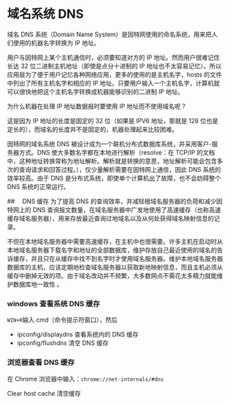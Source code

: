 # 域名系统 DNS

域名 DNS 系统（Domain Name System）是因特网使用的命名系统，用来把人们使用的机器名字转换为 IP 地址。

用户与因特网上某个主机通信时，必须要知道对方的 IP 地址。然而用户很难记住长达 32 位二进制主机地址（即使是点分十进制的 IP 地址也不太容易记忆）。所以应用层为了便于用户记忆各种网络应用，更多的使用的是主机名字，hosts 的文件中列出了所有主机名字和相应的 IP 地址。只要用户输入一个主机名字，计算机就可以很快地把这个主机名字转换成机器能够识别的二进制 IP 地址。

为什么机器在处理 IP 地址数据报时要使用 IP 地址而不使用域名呢？

这是因为 IP 地址的长度是固定的 32 位（如果是 IPV6 地址，那就是 128 位也是定长的），而域名的长度并不是固定的，机器处理起来比较困难。

因特网的域名系统 DNS 被设计成为一个联机分布式数据库系统，并采用客户-服务器方式。DNS 使大多数名字都在本地进行解析（resolve：在 TCP/IP 的文档中，这种地址转换常称为地址解析。解析就是转换的意思，地址解析可能会包含多次的查询请求和回答过程。），仅少量解析需要在因特网上通信，因此 DNS 系统的效率较高。由于 DNS 是分布式系统，即使单个计算机出了故障，也不会妨碍整个 DNS 系统的正常运行。

##　 DNS 缓存
为了提高 DNS 的查询效率，并减轻根域名服务器的负荷和减少因特网上的 DNS 查询报文数量，在域名服务器中广发地使用了高速缓存（也称高速缓存域名服务器），用来存放最近查询过地域名以及从何处获得域名映射信息的记录。

不但在本地域名服务器中需要高速缓存，在主机中也很需要。许多主机在启动时从本地域名服务器下载名字和地址的全部数据库，维护存放自己最近使用的域名的告诉缓存，并且只在从缓存中找不到名字时才使用域名服务器。维护本地域名服务器数据库的主机，应该定期地检查域名服务器以获取新地映射信息，而且主机必须从缓存中删掉无效的项。由于域名改动并不频繁，大多数网点不需花太多精力就能维护数据库地一致性 。

### windows 查看系统 DNS 缓存

`WIN+R`输入 cmd（命令提示符窗口），然后

- ipconfig/displaydns 查看系统内的 DNS 缓存
- ipconfig/flushdns 清空 DNS 缓存

### 浏览器查看 DNS 缓存

在 Chrome 浏览器中输入：`chrome://net-internals/#dns`

Clear host cache 清空缓存
